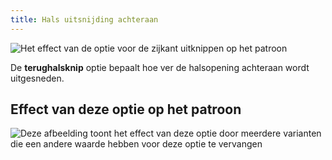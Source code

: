 ```yaml
---
title: Hals uitsnijding achteraan
---
```


![Het effect van de optie voor de zijkant uitknippen op het patroon](sample.png)

De **terughalsknip** optie bepaalt hoe ver de halsopening achteraan wordt uitgesneden.

## Effect van deze optie op het patroon

![Deze afbeelding toont het effect van deze optie door meerdere varianten die een andere waarde hebben voor deze optie te vervangen](bella_backneckcutout_sample.svg "Effect van deze optie op het patroon")
